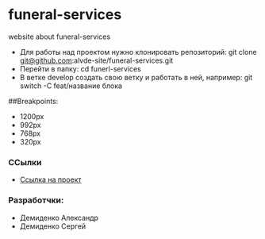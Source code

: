 # funeral-services
website about funeral-services

* Для работы над проектом нужно клонировать репозиторий:
git clone git@github.com:alvde-site/funeral-services.git
* Перейти в папку:
cd funerl-services
* В ветке develop создать свою ветку и работать в ней, например:
git switch -C feat/название блока

##Breakpoints:
* 1200px
* 992px
* 768px
* 320px

### ССылки
* [Ссылка на проект](http://alvde-site.byethost5.com/)

### Разработчки:
* Демиденко Александр
* Демиденко Сергей
